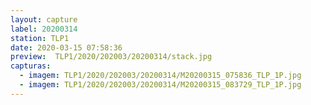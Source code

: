 ```yaml
---
layout: capture
label: 20200314
station: TLP1
date: 2020-03-15 07:58:36
preview:  TLP1/2020/202003/20200314/stack.jpg
capturas:
  - imagem: TLP1/2020/202003/20200314/M20200315_075836_TLP_1P.jpg
  - imagem: TLP1/2020/202003/20200314/M20200315_083729_TLP_1P.jpg
---
```

